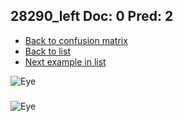 ## 28290_left Doc: 0 Pred: 2
- [Back to confusion matrix](https://github.com/juliandewit/kaggle_retinopathy/blob/master/matrix.md)
- [Back to list](https://github.com/juliandewit/kaggle_retinopathy/blob/master/lists/02/list.md)
- [Next example in list](https://github.com/juliandewit/kaggle_retinopathy/blob/master/lists/02/28/28387_left.md)

![Eye](https://retinopaty.blob.core.windows.net/size1024/28290_left_0.jpeg)

### 

![Eye]()
